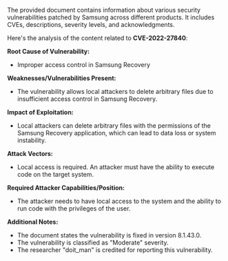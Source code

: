 The provided document contains information about various security vulnerabilities patched by Samsung across different products. It includes CVEs, descriptions, severity levels, and acknowledgments.

Here's the analysis of the content related to **CVE-2022-27840**:

**Root Cause of Vulnerability:**
- Improper access control in Samsung Recovery

**Weaknesses/Vulnerabilities Present:**
-  The vulnerability allows local attackers to delete arbitrary files due to insufficient access control in Samsung Recovery.

**Impact of Exploitation:**
- Local attackers can delete arbitrary files with the permissions of the Samsung Recovery application, which can lead to data loss or system instability.

**Attack Vectors:**
-  Local access is required. An attacker must have the ability to execute code on the target system.

**Required Attacker Capabilities/Position:**
- The attacker needs to have local access to the system and the ability to run code with the privileges of the user.

**Additional Notes:**
- The document states the vulnerability is fixed in version 8.1.43.0.
- The vulnerability is classified as "Moderate" severity.
- The researcher "doit_man" is credited for reporting this vulnerability.